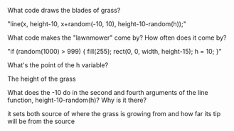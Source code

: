 What code draws the blades of grass?

"line(x, height-10, x+random(-10, 10), height-10-random(h));"

What code makes the "lawnmower" come by? How often does it come by?
  
  "if (random(1000) > 999) {
    fill(255);
    rect(0, 0, width, height-15);
    h = 10;
  }"

What's the point of the h variable?

The height of the grass

What does the -10 do in the second and fourth arguments of the line function, height-10-random(h)? Why is it there?

it sets both source of where the grass is growing from and how far its tip will be from the source
